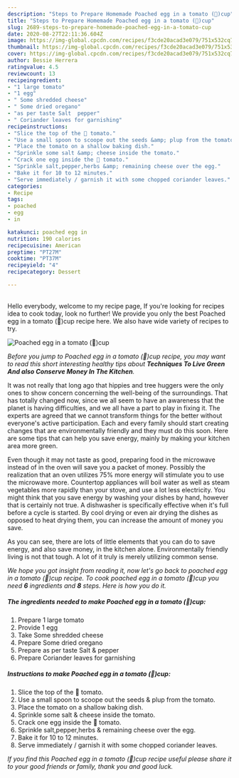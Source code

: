 ```yaml
---
description: "Steps to Prepare Homemade Poached egg in a tomato (🍅)cup"
title: "Steps to Prepare Homemade Poached egg in a tomato (🍅)cup"
slug: 2689-steps-to-prepare-homemade-poached-egg-in-a-tomato-cup
date: 2020-08-27T22:11:36.604Z
image: https://img-global.cpcdn.com/recipes/f3cde20acad3e079/751x532cq70/poached-egg-in-a-tomato-🍅cup-recipe-main-photo.jpg
thumbnail: https://img-global.cpcdn.com/recipes/f3cde20acad3e079/751x532cq70/poached-egg-in-a-tomato-🍅cup-recipe-main-photo.jpg
cover: https://img-global.cpcdn.com/recipes/f3cde20acad3e079/751x532cq70/poached-egg-in-a-tomato-🍅cup-recipe-main-photo.jpg
author: Bessie Herrera
ratingvalue: 4.5
reviewcount: 13
recipeingredient:
- "1 large tomato"
- "1 egg"
- " Some shredded cheese"
- " Some dried oregano"
- "as per taste Salt  pepper"
- " Coriander leaves for garnishing"
recipeinstructions:
- "Slice the top of the 🍅 tomato."
- "Use a small spoon to scoope out the seeds &amp; plup from the tomato."
- "Place the tomato on a shallow baking dish."
- "Sprinkle some salt &amp; cheese inside the tomato."
- "Crack one egg inside the 🍅 tomato."
- "Sprinkle salt,pepper,herbs &amp; remaining cheese over the egg."
- "Bake it for 10 to 12 minutes."
- "Serve immediately / garnish it with some chopped coriander leaves."
categories:
- Recipe
tags:
- poached
- egg
- in

katakunci: poached egg in 
nutrition: 190 calories
recipecuisine: American
preptime: "PT27M"
cooktime: "PT37M"
recipeyield: "4"
recipecategory: Dessert

---
```

<br>
Hello everybody, welcome to my recipe page, If you're looking for recipes idea to cook today, look no further! We provide you only the best Poached egg in a tomato (🍅)cup recipe here. We also have wide variety of recipes to try.
<br>


![Poached egg in a tomato (🍅)cup](https://img-global.cpcdn.com/recipes/f3cde20acad3e079/751x532cq70/poached-egg-in-a-tomato-🍅cup-recipe-main-photo.jpg)

<i>Before you jump to Poached egg in a tomato (🍅)cup recipe, you may want to read this short interesting healthy tips about 
<strong>Techniques To Live Green And also Conserve Money In The Kitchen</strong>.</i>
</br>

It was not really that long ago that hippies and tree huggers were the only ones to show concern concerning the well-being of the surroundings. That has totally changed now, since we all seem to have an awareness that the planet is having difficulties, and we all have a part to play in fixing it. The experts are agreed that we cannot transform things for the better without everyone's active participation. Each and every family should start creating changes that are environmentally friendly and they must do this soon. Here are some tips that can help you save energy, mainly by making your kitchen area more green.

Even though it may not taste as good, preparing food in the microwave instead of in the oven will save you a packet of money. Possibly the realization that an oven utilizes 75% more energy will stimulate you to use the microwave more. Countertop appliances will boil water as well as steam vegetables more rapidly than your stove, and use a lot less electricity. You might think that you save energy by washing your dishes by hand, however that is certainly not true. A dishwasher is specifically effective when it's full before a cycle is started. By cool drying or even air drying the dishes as opposed to heat drying them, you can increase the amount of money you save.

As you can see, there are lots of little elements that you can do to save energy, and also save money, in the kitchen alone. Environmentally friendly living is not that tough. A lot of it truly is merely utilizing common sense.


<i>We hope you got insight from reading it, now let's go back to poached egg in a tomato (🍅)cup recipe. To cook poached egg in a tomato (🍅)cup you need <strong>6</strong> ingredients and <strong>8</strong> steps. Here is how you do it.
</i>

##### The ingredients needed to make Poached egg in a tomato (🍅)cup:

1. Prepare 1 large tomato
1. Provide 1 egg
1. Take  Some shredded cheese
1. Prepare  Some dried oregano
1. Prepare as per taste Salt &amp; pepper
1. Prepare  Coriander leaves for garnishing


##### Instructions to make Poached egg in a tomato (🍅)cup:

1. Slice the top of the 🍅 tomato.
1. Use a small spoon to scoope out the seeds &amp; plup from the tomato.
1. Place the tomato on a shallow baking dish.
1. Sprinkle some salt &amp; cheese inside the tomato.
1. Crack one egg inside the 🍅 tomato.
1. Sprinkle salt,pepper,herbs &amp; remaining cheese over the egg.
1. Bake it for 10 to 12 minutes.
1. Serve immediately / garnish it with some chopped coriander leaves.


<i>If you find this Poached egg in a tomato (🍅)cup recipe useful please share it to your good friends or family, thank you and good luck.</i>
